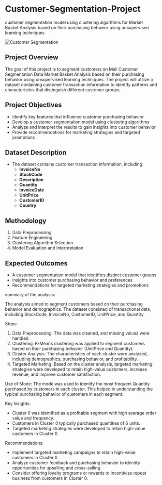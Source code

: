 # Customer-Segmentation-Project
customer segmentation model using clustering algorithms for Market Basket Analysis based on their purchasing behavior using unsupervised learning techniques

![Customer Segmentation](https://i.postimg.cc/rF5PZ3g7/cust-seg.webp)

## Project Overview

The goal of this project is to segment customers on Mall Customer Segmentation Data
Market Basket Analysis based on their purchasing behavior using unsupervised learning techniques. The project will utilize a dataset containing customer transaction information to identify patterns and characteristics that distinguish different customer groups.

## Project Objectives

- Identify key features that influence customer purchasing behavior
- Develop a customer segmentation model using clustering algorithms
- Analyze and interpret the results to gain insights into customer behavior
- Provide recommendations for marketing strategies and targeted promotions

## Dataset Description

- The dataset contains customer transaction information, including:
    - **InvoiceNo**
    - **StockCode**
    - **Description**
    - **Quantity**
    - **InvoiceDate**
    - **UnitPrice**
    - **CustomerID**
    - **Country**

## Methodology

1. Data Preprocessing
2. Feature Engineering
3. Clustering Algorithm Selection
4. Model Evaluation and Interpretation

## Expected Outcomes

- A customer segmentation model that identifies distinct customer groups
- Insights into customer purchasing behavior and preferences
- Recommendations for targeted marketing strategies and promotions


summary of the analysis:

The analysis aimed to segment customers based on their purchasing behavior and demographics. The dataset consisted of transactional data, including StockCode, InvoiceNo, CustomerID, UnitPrice, and Quantity.

Steps:
1. Data Preprocessing: The data was cleaned, and missing values were handled.
2. Clustering: K-Means clustering was applied to segment customers based on their purchasing behavior (UnitPrice and Quantity).
3. Cluster Analysis: The characteristics of each cluster were analyzed, including demographics, purchasing behavior, and profitability.
4. Targeted Marketing: Based on the cluster analysis, targeted marketing strategies were developed to retain high-value customers, increase revenue, and improve customer satisfaction.

Use of Mode:
The mode was used to identify the most frequent Quantity purchased by customers in each cluster. This helped in understanding the typical purchasing behavior of customers in each segment.

Key Insights:
- Cluster 0 was identified as a profitable segment with high average order value and frequency.
- Customers in Cluster 0 typically purchased quantities of 6 units.
- Targeted marketing strategies were developed to retain high-value customers in Cluster 0.

Recommendations:
- Implement targeted marketing campaigns to retain high-value customers in Cluster 0.
- Analyze customer feedback and purchasing behavior to identify opportunities for upselling and cross-selling.
- Consider offering loyalty programs or rewards to incentivize repeat business from customers in Cluster 0.
